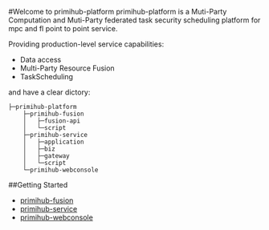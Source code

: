 #Welcome to primihub-platform
primihub-platform is a Muti-Party Computation and Muti-Party federated task security scheduling platform for mpc and fl point to point service.

Providing production-level service capabilities:
- Data access
- Multi-Party Resource Fusion
- TaskScheduling

and have a clear dictory:

    ├─primihub-platform
        ├─primihub-fusion
        │   ├─fusion-api
        │   └─script
        ├─primihub-service
        │   ├─application
        │   ├─biz
        │   ├─gateway
        │   └─script
        └─primihub-webconsole

##Getting Started
- [primihub-fusion](./primihub-fusion/README.md)
- [primihub-service](./primihub-service/README.md)
- [primihub-webconsole](./primihub-webconsole/README.md)

